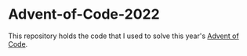# Advent-of-Code-2022
This repository holds the code that I used to solve this year's [Advent of Code](https://adventofcode.com/2022).